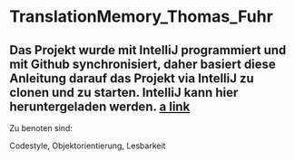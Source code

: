 # TranslationMemory_Thomas_Fuhr


## Das Projekt wurde mit IntelliJ programmiert und mit Github synchronisiert, daher basiert diese Anleitung darauf das Projekt via IntelliJ zu clonen und zu starten. IntelliJ kann hier heruntergeladen werden. [a link](https://www.jetbrains.com/de-de/idea/download/#section=mac) 

Zu benoten sind:

Codestyle, Objektorientierung, Lesbarkeit
